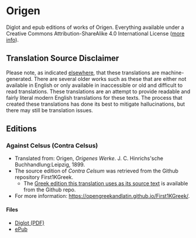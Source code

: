 # Origen
Diglot and epub editions of works of Origen. Everything available under a Creative Commons Attribution-ShareAlike 4.0 International License ([more info](https://creativecommons.org/licenses/by-sa/4.0/)).

## Translation Source Disclaimer

Please note, as indicated [elsewhere](https://github.com/AppianWayPress), that these translations are machine-generated. There are several older works such as these that are either not available in English or only available in inaccessible or old and difficult to read translations. These translations are an attempt to provide readable and fairly literal modern English translations for these texts. The process that created these translations has done its best to mitigate hallucinations, but there may still be translation issues.

## Editions

### Against Celsus (Contra Celsus)

* Translated from: Origen, _Origenes Werke_. J. C. Hinrichs'sche Buchhandlung:Leipzig, 1899.
* The source edition of _Contra Celsum_ was retrieved from the Github repository First1KGreek. 
  * The [Greek edition this translation uses as its source text](https://github.com/OpenGreekAndLatin/First1KGreek/tree/master/data/) is available from the Github repo.
* For more information: https://opengreekandlatin.github.io/First1KGreek/. 

#### Files

* [Diglot (PDF)](diglot/diglot-ContraCelsus.pdf)
* [ePub](epub/paperback-ContraCelsus.epub)
